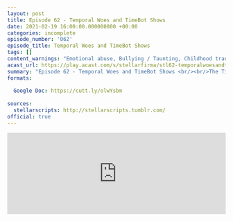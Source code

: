 ```yaml
---
layout: post
title: Episode 62 - Temporal Woes and TimeBot Shows
date: 2021-02-19 16:00:00.000000000 +00:00
categories: incomplete
episode_number: '062'
episode_title: Temporal Woes and TimeBot Shows
tags: []
content_warnings: "Emotional abuse, Bullying / Taunting, Childhood trauma, Gaslighting, Discrimination & prejudice, Mentions of: gore, violence, mass death, alcohol, medical malpractice, guns"
acast_url: https://play.acast.com/s/stellarfirma/stl62-temporalwoesandtimebotshows
summary: "Episode 62 - Temporal Woes and TimeBot Shows <br/><br/>The Time Management division would like help with the many dangerous time pockets that are created in the day-to-day product of planets. This will improve safety, productivity, and much more importantly cut down on staff overtime. <br/><br/>Management Consultants’ advice: Laser Hawkapult TM, public/private money vortex, honk snakes, hammer forms, Board cans, SPLT treaties, girthy brain, strategic black-holes, time = gravity (no arguments), time annex, countdownium, TimeBots."
formats:
  
  Google Doc: https://cutt.ly/olwYsbm
  
sources:
  stellarscripts: http://stellarscripts.tumblr.com/
official: true
---
```



<iframe title="Embed Player" width="100%" height="188px" src="https://embed.acast.com/9b621e90-6416-4c18-8fa7-f032c46c6f74/6b74b74c-ba5f-42d9-8dc5-26e56d1c3996" scrolling="no" frameBorder="0" style="border:none;overflow:hidden;"></iframe>
